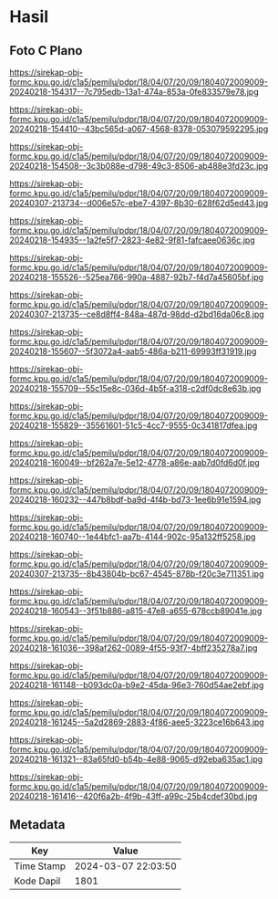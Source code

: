 # Hasil

## Foto C Plano

https://sirekap-obj-formc.kpu.go.id/c1a5/pemilu/pdpr/18/04/07/20/09/1804072009009-20240218-154317--7c795edb-13a1-474a-853a-0fe833579e78.jpg

https://sirekap-obj-formc.kpu.go.id/c1a5/pemilu/pdpr/18/04/07/20/09/1804072009009-20240218-154410--43bc565d-a067-4568-8378-053079592295.jpg

https://sirekap-obj-formc.kpu.go.id/c1a5/pemilu/pdpr/18/04/07/20/09/1804072009009-20240218-154508--3c3b088e-d798-49c3-8506-ab488e3fd23c.jpg

https://sirekap-obj-formc.kpu.go.id/c1a5/pemilu/pdpr/18/04/07/20/09/1804072009009-20240307-213734--d006e57c-ebe7-4397-8b30-628f62d5ed43.jpg

https://sirekap-obj-formc.kpu.go.id/c1a5/pemilu/pdpr/18/04/07/20/09/1804072009009-20240218-154935--1a2fe5f7-2823-4e82-9f81-fafcaee0636c.jpg

https://sirekap-obj-formc.kpu.go.id/c1a5/pemilu/pdpr/18/04/07/20/09/1804072009009-20240218-155526--525ea766-990a-4887-92b7-f4d7a45605bf.jpg

https://sirekap-obj-formc.kpu.go.id/c1a5/pemilu/pdpr/18/04/07/20/09/1804072009009-20240307-213735--ce8d8ff4-848a-487d-98dd-d2bd16da06c8.jpg

https://sirekap-obj-formc.kpu.go.id/c1a5/pemilu/pdpr/18/04/07/20/09/1804072009009-20240218-155607--5f3072a4-aab5-486a-b211-69993ff31919.jpg

https://sirekap-obj-formc.kpu.go.id/c1a5/pemilu/pdpr/18/04/07/20/09/1804072009009-20240218-155709--55c15e8c-036d-4b5f-a318-c2df0dc8e63b.jpg

https://sirekap-obj-formc.kpu.go.id/c1a5/pemilu/pdpr/18/04/07/20/09/1804072009009-20240218-155829--35561601-51c5-4cc7-9555-0c341817dfea.jpg

https://sirekap-obj-formc.kpu.go.id/c1a5/pemilu/pdpr/18/04/07/20/09/1804072009009-20240218-160049--bf262a7e-5e12-4778-a86e-aab7d0fd6d0f.jpg

https://sirekap-obj-formc.kpu.go.id/c1a5/pemilu/pdpr/18/04/07/20/09/1804072009009-20240218-160232--447b8bdf-ba9d-4f4b-bd73-1ee6b91e1594.jpg

https://sirekap-obj-formc.kpu.go.id/c1a5/pemilu/pdpr/18/04/07/20/09/1804072009009-20240218-160740--1e44bfc1-aa7b-4144-902c-95a132ff5258.jpg

https://sirekap-obj-formc.kpu.go.id/c1a5/pemilu/pdpr/18/04/07/20/09/1804072009009-20240307-213735--8b43804b-bc67-4545-878b-f20c3e711351.jpg

https://sirekap-obj-formc.kpu.go.id/c1a5/pemilu/pdpr/18/04/07/20/09/1804072009009-20240218-160543--3f51b886-a815-47e8-a655-678ccb89041e.jpg

https://sirekap-obj-formc.kpu.go.id/c1a5/pemilu/pdpr/18/04/07/20/09/1804072009009-20240218-161036--398af262-0089-4f55-93f7-4bff235278a7.jpg

https://sirekap-obj-formc.kpu.go.id/c1a5/pemilu/pdpr/18/04/07/20/09/1804072009009-20240218-161148--b093dc0a-b9e2-45da-96e3-760d54ae2ebf.jpg

https://sirekap-obj-formc.kpu.go.id/c1a5/pemilu/pdpr/18/04/07/20/09/1804072009009-20240218-161245--5a2d2869-2883-4f86-aee5-3223ce16b643.jpg

https://sirekap-obj-formc.kpu.go.id/c1a5/pemilu/pdpr/18/04/07/20/09/1804072009009-20240218-161321--83a65fd0-b54b-4e88-9065-d92eba635ac1.jpg

https://sirekap-obj-formc.kpu.go.id/c1a5/pemilu/pdpr/18/04/07/20/09/1804072009009-20240218-161416--420f6a2b-4f9b-43ff-a99c-25b4cdef30bd.jpg


## Metadata

| Key        | Value               |
| ---------- | ------------------- |
| Time Stamp | 2024-03-07 22:03:50 |
| Kode Dapil | 1801                |



